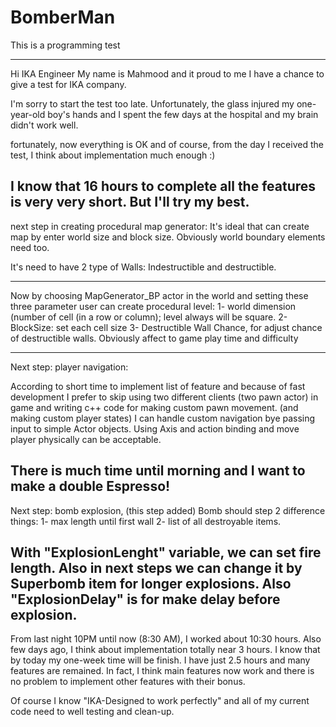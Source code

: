 # BomberMan
This is a programming test

------------------------------------------------------
Hi IKA Engineer
My name is Mahmood and it proud to me I have a chance to give a test for IKA company.

I'm sorry to start the test too late.
Unfortunately, the glass injured my one-year-old boy's hands and I spent the few days at the hospital and my brain didn't work well.

fortunately, now everything is OK and of course, from the day I received the test, I think about implementation much enough :)

I know that 16 hours to complete all the features is very very short. But I'll try my best.
------------------------------------------------------

next step in creating procedural map generator:
It's ideal that can create map by enter world size and block size.  Obviously world boundary elements need too.
 
It's need to have 2 type of Walls: Indestructible and destructible.

------------------------------------------------------
Now by choosing MapGenerator_BP actor in the world and setting  these three parameter user can create procedural level:
1- world dimension (number of cell (in a row or column); level always will be square.
2- BlockSize: set each cell size
3- Destructible Wall Chance, for adjust chance of destructible walls. Obviously affect to game play time and difficulty

------------------------------------------------------
Next step: player navigation:
 
According to short time to implement list of feature and because of fast development I prefer to skip using two different clients (two pawn actor) in game and writing c++ code for making custom pawn movement. (and making custom player states) I can handle custom navigation bye passing input to simple Actor objects. Using Axis and action binding and move player physically can be acceptable.

There is much time until morning and I want to make a double Espresso!
------------------------------------------------------
Next step: bomb explosion, (this step added)
Bomb should step 2 difference things: 1- max length until first wall 2- list of all destroyable items.

With "ExplosionLenght" variable, we can set fire length. Also in next steps we can change it by Superbomb item for longer explosions. 
Also "ExplosionDelay" is for make delay before explosion.
------------------------------------------------------

From last night 10PM until now (8:30 AM), I worked about 10:30 hours. Also few days ago, I think about implementation totally near 3 hours.
I know that by today my one-week time will be finish. I have just 2.5 hours and many features are remained. 
In fact, I think main features now work and there is no problem to implement other features with their bonus. 

Of course I know "IKA-Designed to work perfectly" and all of my current code need to well testing and clean-up.






